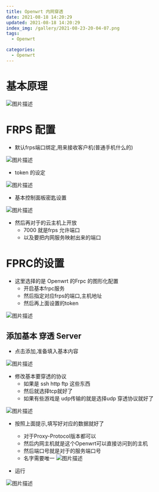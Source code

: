 ```yaml
---
title: Openwrt 内网穿透
date: 2021-08-18 14:20:29
updated: 2021-08-18 14:20:29
index_img: /gallery/2021-08-23-20-04-07.png
tags:
  - Openwrt

categories:
  - Openwrt
---
```


# 基本原理

![图片描述](/gallery/2021-09-03-23-48-34.png)

# FRPS 配置

- 默认frps端口绑定,用来接收客户机(普通手机什么的)

![图片描述](/gallery/2021-09-03-23-50-37.png)

- token 的设定

![图片描述](/gallery/2021-09-03-23-51-50.png)

- 基本控制面板密匙设置

![图片描述](/gallery/2021-09-03-23-52-21.png)


- 然后再对于的云主机上开放
    - 7000 就是frps 允许端口
    - 以及要把内网服务映射出来的端口

# FPRC的设置

- 这里选择的是 Openwrt 的Frpc 的图形化配置
    - 开启基本frpc服务
    - 然后指定对应frps的端口,主机地址
    - 然后再上面设置的token

![图片描述](/gallery/2021-09-03-23-54-08.png)

## 添加基本 穿透 Server

- 点击添加,准备填入基本内容

![图片描述](/gallery/2021-09-03-23-55-26.png)

- 修改基本要穿透的协议
    - 如果是 ssh http ftp 这些东西
    - 然后就选择tcp就好了
    - 如果有些游戏是 udp传输的就是选择udp 穿透协议就好了

![图片描述](/gallery/2021-09-03-23-56-37.png)

- 按照上面提示,填写好对应的数据就好了
    - 对于Proxy-Protocol版本都可以
    - 然后内网主机就是这个Openwrt可以直接访问到的主机
    - 然后端口号就是对于的服务端口号
    - 名字需要唯一
![图片描述](/gallery/2021-09-03-23-57-10.png)

- 运行

![图片描述](/gallery/2021-09-03-23-59-26.png)

